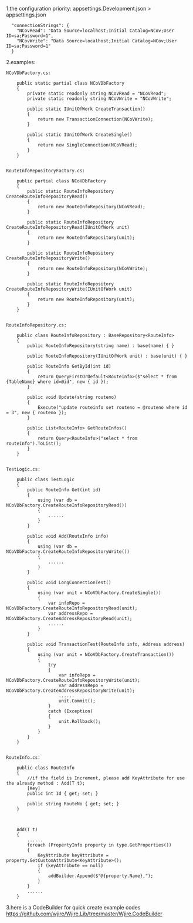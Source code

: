 ﻿
1.the configuration priority:
    appsettings.Development.json > appsettings.json  

      "connectionStrings": {
        "NCovRead": "Data Source=localhost;Initial Catalog=NCov;User ID=sa;Password=1",
        "NCovWrite": "Data Source=localhost;Initial Catalog=NCov;User ID=sa;Password=1"
      }

2.examples:

    NCoVDbFactory.cs:

        public static partial class NCoVDbFactory
        {
            private static readonly string NCoVRead = "NCoVRead";
            private static readonly string NCoVWrite = "NCoVWrite";

            public static IUnitOfWork CreateTransaction()
            {
                return new TransactionConnection(NCoVWrite);
            }

            public static IUnitOfWork CreateSingle()
            {
                return new SingleConnection(NCoVRead);
            }
        }


    RouteInfoRepositoryFactory.cs:

        public partial class NCoVDbFactory
        {
            public static RouteInfoRepository CreateRouteInfoRepositoryRead()
            {
                return new RouteInfoRepository(NCoVRead);
            }

            public static RouteInfoRepository CreateRouteInfoRepositoryRead(IUnitOfWork unit)
            {
                return new RouteInfoRepository(unit);
            }

            public static RouteInfoRepository CreateRouteInfoRepositoryWrite()
            {
                return new RouteInfoRepository(NCoVWrite);
            }

            public static RouteInfoRepository CreateRouteInfoRepositoryWrite(IUnitOfWork unit)
            {
                return new RouteInfoRepository(unit);
            }
        }


    RouteInfoRepository.cs:

        public class RouteInfoRepository : BaseRepository<RouteInfo>
        {
            public RouteInfoRepository(string name) : base(name) { }

            public RouteInfoRepository(IUnitOfWork unit) : base(unit) { }

            public RouteInfo GetById(int id)
            {
                return QueryFirstOrDefault<RouteInfo>($"select * from {TableName} where id=@id", new { id });
            }

            public void Update(string routeno)
            {
                Execute("update routeinfo set routeno = @routeno where id = 3", new { routeno });
            }

            public List<RouteInfo> GetRouteInfos()
            {
                return Query<RouteInfo>("select * from routeinfo").ToList();
            }
        }
          
                   
    TestLogic.cs:

        public class TestLogic
        {
            public RouteInfo Get(int id)
            {
                using (var db = NCoVDbFactory.CreateRouteInfoRepositoryRead())
                {
                    ......
                }
            }

            public void Add(RouteInfo info)
            {
                using (var db = NCoVDbFactory.CreateRouteInfoRepositoryWrite())
                {
                    ......
                }
            }

            public void LongConnectionTest()
            {
                using (var unit = NCoVDbFactory.CreateSingle())
                {
                    var infoRepo = NCoVDbFactory.CreateRouteInfoRepositoryRead(unit);
                    var addressRepo = NCoVDbFactory.CreateAddressRepositoryRead(unit);
                    ......
                }
            }

            public void TransactionTest(RouteInfo info, Address address)
            {
                using (var unit = NCoVDbFactory.CreateTransaction())
                {
                    try
                    {
                        var infoRepo = NCoVDbFactory.CreateRouteInfoRepositoryWrite(unit);
                        var addressRepo = NCoVDbFactory.CreateAddressRepositoryWrite(unit);
                        ......
                        unit.Commit();
                    }
                    catch (Exception)
                    {
                        unit.Rollback();
                    }
                }
            }
        }


    RouteInfo.cs:

        public class RouteInfo
        {
            //if the field is Increment, please add KeyAttribute for use the already method : Add(T t);
            [Key]
            public int Id { get; set; }

            public string RouteNo { get; set; }
        }



        Add(T t)
        {
            ......
            foreach (PropertyInfo property in type.GetProperties())
            {
                KeyAttribute keyAttribute = property.GetCustomAttribute<KeyAttribute>();
                if (keyAttribute == null)
                {
                    addBuilder.Append($"@{property.Name},");
                }
            }
            ......
        }


3.here is a CodeBuilder for quick create example codes
    https://github.com/wjire/Wjire.Lib/tree/master/Wjire.CodeBuilder


